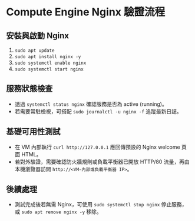 # Compute Engine Nginx 驗證流程

## 安裝與啟動 Nginx
1. `sudo apt update`
2. `sudo apt install nginx -y`
3. `sudo systemctl enable nginx`
4. `sudo systemctl start nginx`

## 服務狀態檢查
- 透過 `systemctl status nginx` 確認服務是否為 active (running)。
- 若需要常駐檢視，可搭配 `sudo journalctl -u nginx -f` 追蹤最新日誌。

## 基礎可用性測試
- 在 VM 內部執行 `curl http://127.0.0.1` 應回傳預設的 Nginx welcome 頁面 HTML。
- 若對外驗證，需要確認防火牆規則或負載平衡器已開放 HTTP/80 流量，再由本機瀏覽器訪問 `http://<VM-內部或負載平衡器 IP>`。

## 後續處理
- 測試完成後若無需 Nginx，可使用 `sudo systemctl stop nginx` 停止服務，或 `sudo apt remove nginx -y` 移除。